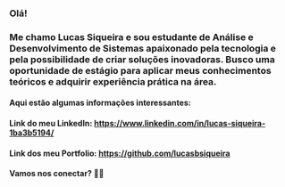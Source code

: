 ### Olá!
### Me chamo Lucas Siqueira e sou estudante de Análise e Desenvolvimento de Sistemas apaixonado pela tecnologia e pela possibilidade de criar soluções inovadoras. Busco uma oportunidade de estágio para aplicar meus conhecimentos teóricos e adquirir experiência prática na área.

#### Aqui estão algumas informações interessantes:


#### Link do meu LinkedIn: https://www.linkedin.com/in/lucas-siqueira-1ba3b5194/
#### Link dos meu Portfolio: https://github.com/lucasbsiqueira

#### Vamos nos conectar? 👋🏻
